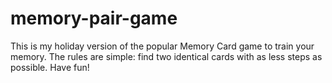 # memory-pair-game
This is my holiday version of the popular Memory Card game to train your memory.
The rules are simple: find two identical cards with as less steps as possible.
Have fun!
